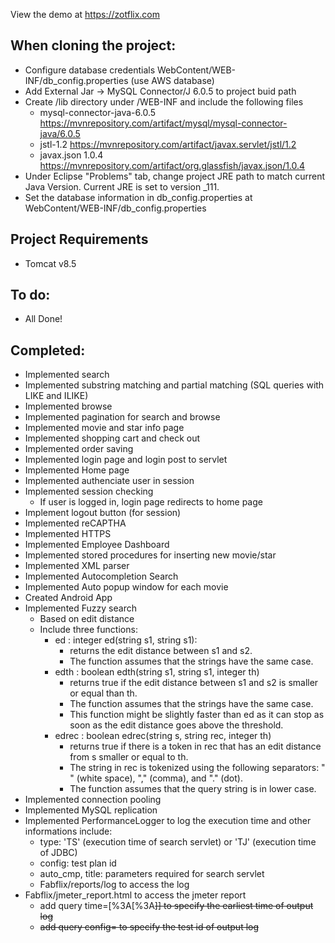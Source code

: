 View the demo at https://zotflix.com

## When cloning the project:
  - Configure database credentials WebContent/WEB-INF/db_config.properties (use AWS database)
  - Add External Jar -> MySQL Connector/J 6.0.5 to project buid path
  - Create /lib directory under /WEB-INF and include the following files
    - mysql-connector-java-6.0.5 https://mvnrepository.com/artifact/mysql/mysql-connector-java/6.0.5
    - jstl-1.2 https://mvnrepository.com/artifact/javax.servlet/jstl/1.2
    - javax.json 1.0.4 https://mvnrepository.com/artifact/org.glassfish/javax.json/1.0.4
  - Under Eclipse "Problems" tab, change project JRE path to match current Java Version. Current JRE is set to version _111.
  - Set the database information in db_config.properties at WebContent/WEB-INF/db_config.properties
  
## Project Requirements
  - Tomcat v8.5
  
## To do:
  - All Done!
  
## Completed:
  - Implemented search
  - Implemented substring matching and partial matching (SQL queries with LIKE and ILIKE)
  - Implemented browse
  - Implemented pagination for search and browse
  - Implemented movie and star info page
  - Implemented shopping cart and check out
  - Implemented order saving
  - Implemented login page and login post to servlet
  - Implemented Home page
  - Implemented authenciate user in session
  - Implemented session checking
    - If user is logged in, login page redirects to home page
  - Implement logout button (for session)
  - Implemented reCAPTHA
  - Implemented HTTPS
  - Implemented Employee Dashboard
  - Implemented stored procedures for inserting new movie/star
  - Implemented XML parser
  - Implemented Autocompletion Search
  - Implemented Auto popup window for each movie
  - Created Android App
  - Implemented Fuzzy search
  	- Based on edit distance
  	- Include three functions: 
  		- ed : integer ed(string s1, string s1):
  			- returns the edit distance between s1 and s2. 
  			- The function assumes that the strings have the same case.
		- edth : boolean edth(string s1, string s1, integer th)
			- returns true if the edit distance between s1 and s2 is smaller or equal than th. 
			- The function assumes that the strings have the same case.
			- This function might be slightly faster than ed as it can stop as soon as the edit distance goes above the threshold.
 		- edrec : boolean edrec(string s, string rec, integer th)
 			- returns true if there is a token in rec that has an edit distance from s smaller or equal to th. 
 			- The string in rec is tokenized using the following separators: " " (white space), "," (comma), and "." (dot).
 			- The function assumes that the query string is in lower case.
 - Implemented connection pooling
 - Implemented MySQL replication
 - Implemented PerformanceLogger to log the execution time and other informations include:
 	- type: 'TS' (execution time of search servlet) or 'TJ' (execution time of JDBC) 
 	- config: test plan id
 	- auto_cmp, title: parameters required for search servlet 
 	- Fabflix/reports/log to access the log  
 - Fabflix/jmeter_report.html to access the jmeter report
 	- add query time=<h>[%3A<m>[%3A<s>]] to specify the earliest time of output log
 	- add query config=<test id> to specify the test id of output log
 	 
